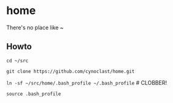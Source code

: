 # home

There's no place like ~

## Howto

`cd ~/src`

`git clone https://github.com/cynoclast/home.git`

`ln -sf ~/src/home/.bash_profile ~/.bash_profile` # CLOBBER!

`source .bash_profile`
